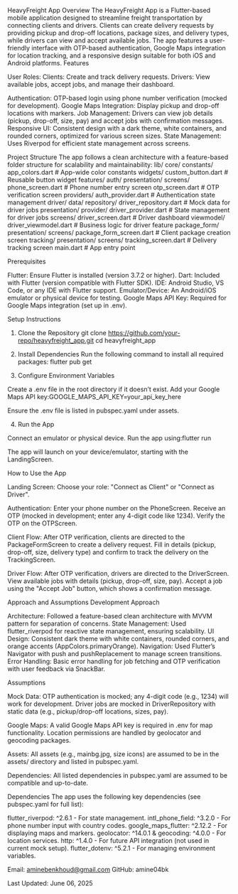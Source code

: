 HeavyFreight App
Overview
The HeavyFreight App is a Flutter-based mobile application designed to streamline freight transportation by connecting clients and drivers. Clients can create delivery requests by providing pickup and drop-off locations, package sizes, and delivery types, while drivers can view and accept available jobs. The app features a user-friendly interface with OTP-based authentication, Google Maps integration for location tracking, and a responsive design suitable for both iOS and Android platforms.
Features

User Roles:
Clients: Create and track delivery requests.
Drivers: View available jobs, accept jobs, and manage their dashboard.


Authentication: OTP-based login using phone number verification (mocked for development).
Google Maps Integration: Display pickup and drop-off locations with markers.
Job Management: Drivers can view job details (pickup, drop-off, size, pay) and accept jobs with confirmation messages.
Responsive UI: Consistent design with a dark theme, white containers, and rounded corners, optimized for various screen sizes.
State Management: Uses Riverpod for efficient state management across screens.

Project Structure
The app follows a clean architecture with a feature-based folder structure for scalability and maintainability:
lib/
  core/
    constants/
      app_colors.dart        # App-wide color constants
    widgets/
      custom_button.dart     # Reusable button widget
  features/
    auth/
      presentation/
        screens/
          phone_screen.dart  # Phone number entry screen
          otp_screen.dart    # OTP verification screen
      providers/
        auth_provider.dart  # Authentication state management
    driver/
      data/
        repository/
          driver_repository.dart  # Mock data for driver jobs
      presentation/
        provider/
          driver_provider.dart    # State management for driver jobs
        screens/
          driver_screen.dart      # Driver dashboard
        viewmodel/
          driver_viewmodel.dart   # Business logic for driver feature
    package_form/
      presentation/
        screens/
          package_form_screen.dart  # Client package creation screen
    tracking/
      presentation/
        screens/
          tracking_screen.dart      # Delivery tracking screen
  main.dart                         # App entry point

Prerequisites

Flutter: Ensure Flutter is installed (version 3.7.2 or higher).
Dart: Included with Flutter (version compatible with Flutter SDK).
IDE: Android Studio, VS Code, or any IDE with Flutter support.
Emulator/Device: An Android/iOS emulator or physical device for testing.
Google Maps API Key: Required for Google Maps integration (set up in .env).

Setup Instructions
1. Clone the Repository
git clone https://github.com/your-repo/heavyfreight_app.git
cd heavyfreight_app

2. Install Dependencies
Run the following command to install all required packages:
flutter pub get

3. Configure Environment Variables

Create a .env file in the root directory if it doesn’t exist.
Add your Google Maps API key:GOOGLE_MAPS_API_KEY=your_api_key_here   


Ensure the .env file is listed in pubspec.yaml under assets.

4. Run the App

Connect an emulator or physical device.
Run the app using:flutter run


The app will launch on your device/emulator, starting with the LandingScreen.

How to Use the App

Landing Screen:
Choose your role: "Connect as Client" or "Connect as Driver".


Authentication:
Enter your phone number on the PhoneScreen.
Receive an OTP (mocked in development; enter any 4-digit code like 1234).
Verify the OTP on the OTPScreen.


Client Flow:
After OTP verification, clients are directed to the PackageFormScreen to create a delivery request.
Fill in details (pickup, drop-off, size, delivery type) and confirm to track the delivery on the TrackingScreen.


Driver Flow:
After OTP verification, drivers are directed to the DriverScreen.
View available jobs with details (pickup, drop-off, size, pay).
Accept a job using the "Accept Job" button, which shows a confirmation message.



Approach and Assumptions
Development Approach

Architecture: Followed a feature-based clean architecture with MVVM pattern for separation of concerns.
State Management: Used flutter_riverpod for reactive state management, ensuring scalability.
UI Design: Consistent dark theme with white containers, rounded corners, and orange accents (AppColors.primaryOrange).
Navigation: Used Flutter’s Navigator with push and pushReplacement to manage screen transitions.
Error Handling: Basic error handling for job fetching and OTP verification with user feedback via SnackBar.

Assumptions

Mock Data:
OTP authentication is mocked; any 4-digit code (e.g., 1234) will work for development.
Driver jobs are mocked in DriverRepository with static data (e.g., pickup/drop-off locations, sizes, pay).


Google Maps:
A valid Google Maps API key is required in .env for map functionality.
Location permissions are handled by geolocator and geocoding packages.


Assets:
All assets (e.g., mainbg.jpg, size icons) are assumed to be in the assets/ directory and listed in pubspec.yaml.


Dependencies:
All listed dependencies in pubspec.yaml are assumed to be compatible and up-to-date.




Dependencies
The app uses the following key dependencies (see pubspec.yaml for full list):

flutter_riverpod: ^2.6.1 - For state management.
intl_phone_field: ^3.2.0 - For phone number input with country codes.
google_maps_flutter: ^2.12.2 - For displaying maps and markers.
geolocator: ^14.0.1 & geocoding: ^4.0.0 - For location services.
http: ^1.4.0 - For future API integration (not used in current mock setup).
flutter_dotenv: ^5.2.1 - For managing environment variables.



Email: aminebenkhoud@gmail.com
GitHub: amine04bk


Last Updated: June 06, 2025
